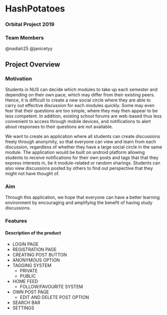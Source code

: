 # HashPotatoes
### Orbital Project 2019

### Team Members
@nadiah25 
@janicetyy

## Project Overview

### Motivation
Students in NUS can decide which modules to take up each semester and depending on their own pace, which may differ from their existing peers. Hence, it is difficult to create a new social circle where they are able to carry out effective discussion for each modules quickly. Some may even fear that their questions are too simple, where they may then appear to be less competent. In addition, existing school forums are web-based thus less convenient to access through mobile devices, and notifications to alert about responses to their questions are not available.

We want to create an application where all students can create discussions freely through anonymity, so that everyone can view and learn from each discussion, regardless of whether they have a large social circle in the same module. The application would be built on android platform allowing students to receive notifications for their own posts and tags that that they express interests in, be it module-related or random sharings. Students can also view discussions posted by others to find out perspective that they might not have thought of. 

### Aim
Through this application, we hope that everyone can have a better learning environment by encouraging and amplifying the benefit of having study discussions.

### Features
#### Description of the product
* LOGIN PAGE
* REGISTRATION PAGE
* CREATING POST BUTTON
* ANONYMOUS OPTION
* TAGGING SYSTEM
    * PRIVATE
    * PUBLIC
* HOME FEED
    * FOLLOW/FAVOURITE SYSTEM
* OWN POST PAGE
    * EDIT AND DELETE POST OPTION
* SEARCH BAR
* SETTINGS
